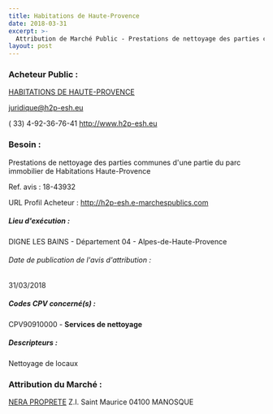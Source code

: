 ```yaml
---
title: Habitations de Haute-Provence
date: 2018-03-31
excerpt: >-
  Attribution de Marché Public - Prestations de nettoyage des parties communes d'une partie du parc immobilier
layout: post
---
```


### Acheteur Public : 
<a href="/acheteur-32/siren-006650089"> HABITATIONS DE HAUTE-PROVENCE</a><br/>



juridique@h2p-esh.eu

( 33) 4-92-36-76-41
http://www.h2p-esh.eu
### Besoin :

Prestations de nettoyage des parties communes d'une partie du parc immobilier de Habitations Haute-Provence

Ref. avis : 18-43932

URL Profil Acheteur : http://h2p-esh.e-marchespublics.com

##### Lieu d'exécution :

DIGNE LES BAINS - Département 04 - Alpes-de-Haute-Provence

###### Date de publication de l'avis d'attribution : 
31/03/2018

##### Codes CPV concerné(s) :
CPV90910000 - **Services de nettoyage** <br/>

##### Descripteurs :
Nettoyage de locaux <br/>

### Attribution du Marché :
<a href="/entreprise-257/siren-387250046"> NERA PROPRETE</a>    Z.I. Saint Maurice 04100 MANOSQUE <br/>
